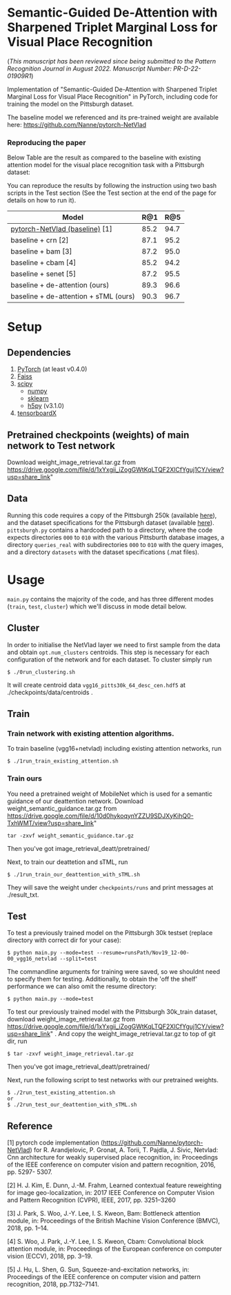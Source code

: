 # Semantic-Guided De-Attention with Sharpened Triplet Marginal Loss for Visual Place Recognition

(*This manuscript has been reviewed since being submitted to the Pattern Recognition Journal in August 2022. Manuscript Number: PR-D-22-01909R1*)

Implementation of  "Semantic-Guided De-Attention with Sharpened Triplet Marginal Loss for Visual Place Recognition" in PyTorch, including code for training the model on the Pittsburgh dataset.

The baseline model we referenced and its pre-trained weight are available here: https://github.com/Nanne/pytorch-NetVlad 

### Reproducing the paper

Below Table are the result as compared to the baseline with existing attention model for the visual place recognition task with a Pittsburgh dataset:

You can reproduce the results by following the instruction using two bash scripts in the Test section (See the Test section at the end of the page for details on how to run it).

| Model |R@1|R@5|
|---|---|---|
| [pytorch-NetVlad (baseline)](https://github.com/Nanne/pytorch-NetVlad) [1]  | 85.2 | 94.7 |
| baseline + crn [2]             | 87.1  | 95.2 |
| baseline + bam [3]             | 87.2  | 95.0 |
| baseline + cbam [4]            | 85.2  | 94.2 |
| baseline + senet [5]           | 87.2  | 95.5 |
| baseline + de-attention (ours)        | 89.3  | 96.6 |
| baseline + de-attention + sTML (ours) | 90.3  | 96.7 |
 

# Setup

## Dependencies

1. [PyTorch](https://pytorch.org/get-started/locally/) (at least v0.4.0)
2. [Faiss](https://github.com/facebookresearch/faiss)
3. [scipy](https://www.scipy.org/)
    - [numpy](http://www.numpy.org/)
    - [sklearn](https://scikit-learn.org/stable/)
    - [h5py](https://www.h5py.org/) (v3.1.0)
4. [tensorboardX](https://github.com/lanpa/tensorboardX)


## Pretrained checkpoints (weights) of main network to Test network
Download weight_image_retrieval.tar.gz from https://drive.google.com/file/d/1xYxgii_iZogGWtKqLTQF2XlCfYguj1CY/view?usp=share_link"

## Data

Running this code requires a copy of the Pittsburgh 250k (available [here](http://www.ok.ctrl.titech.ac.jp/~torii/project/repttile/)), 
and the dataset specifications for the Pittsburgh dataset (available [here](https://www.di.ens.fr/willow/research/netvlad/data/netvlad_v100_datasets.tar.gz)).
`pittsburgh.py` contains a hardcoded path to a directory, where the code expects directories `000` to `010` with the various Pittsburth database images, a directory
`queries_real` with subdirectories `000` to `010` with the query images, and a directory `datasets` with the dataset specifications (.mat files).


# Usage

`main.py` contains the majority of the code, and has three different modes (`train`, `test`, `cluster`) which we'll discuss in mode detail below.

## Cluster

In order to initialise the NetVlad layer we need to first sample from the data and obtain `opt.num_clusters` centroids. This step is
necessary for each configuration of the network and for each dataset. To cluster simply run

    $ ./0run_clustering.sh

It will create centroid data `vgg16_pitts30k_64_desc_cen.hdf5` at ./checkpoints/data/centroids .

## Train

### Train network with existing attention algorithms.
To train baseline (vgg16+netvlad) including existing attention networks, run

	$ ./1run_train_existing_attention.sh

### Train ours

You need a pretrained weight of MobileNet which is used for a semantic guidance of our deattention network.
Download weight_semantic_guidance.tar.gz from https://drive.google.com/file/d/10d0hykoqynYZZU9SDJXyKihQ0-TxhWMT/view?usp=share_link"

	tar -zxvf weight_semantic_guidance.tar.gz

Then you've got image\_retrieval\_deatt/pretrained/

Next, to train our deattetion and sTML, run

	$ ./1run_train_our_deattention_with_sTML.sh

They will save the weight under `checkpoints/runs` and print messages at ./result\_txt.

## Test

To test a previously trained model on the Pittsburgh 30k testset (replace directory with correct dir for your case):

	$ python main.py --mode=test --resume=runsPath/Nov19_12-00-00_vgg16_netvlad --split=test

The commandline arguments for training were saved, so we shouldnt need to specify them for testing.
Additionally, to obtain the 'off the shelf' performance we can also omit the resume directory:

	$ python main.py --mode=test

To test our previously trained model with the Pittsburgh 30k\_train dataset, download weight\_image\_retrieval.tar.gz from
https://drive.google.com/file/d/1xYxgii_iZogGWtKqLTQF2XlCfYguj1CY/view?usp=share_link" .
And copy the weight\_image\_retrieval.tar.gz to top of git dir, run 

	$ tar -zxvf weight_image_retrieval.tar.gz

Then you've got image\_retrieval\_deatt/pretrained/

Next, run the following script to test networks with our pretrained weights.
	
	$ ./2run_test_existing_attention.sh
	or
	$ ./2run_test_our_deattention_with_sTML.sh

## Reference
[1] pytorch code implementation (https://github.com/Nanne/pytorch-NetVlad) for R. Arandjelovic, P. Gronat, A. Torii, T. Pajdla, J. Sivic, Netvlad: Cnn architecture for weakly supervised place recognition, in: Proceedings of the IEEE conference on computer vision and pattern recognition, 2016, pp. 5297- 5307.

[2] H. J. Kim, E. Dunn, J.-M. Frahm, Learned contextual feature reweighting for image geo-localization, in: 2017 IEEE Conference on Computer Vision and Pattern Recognition (CVPR), IEEE, 2017, pp. 3251–3260

[3] J. Park, S. Woo, J.-Y. Lee, I. S. Kweon, Bam: Bottleneck attention module, in: Proceedings of the British Machine Vision Conference (BMVC), 2018, pp. 1–14.

[4] S. Woo, J. Park, J.-Y. Lee, I. S. Kweon, Cbam: Convolutional block attention module, in: Proceedings of the European conference on computer vision (ECCV), 2018, pp. 3–19.

[5] J. Hu, L. Shen, G. Sun, Squeeze-and-excitation networks, in: Proceedings of the IEEE conference on computer vision and pattern recognition, 2018, pp.7132–7141.
